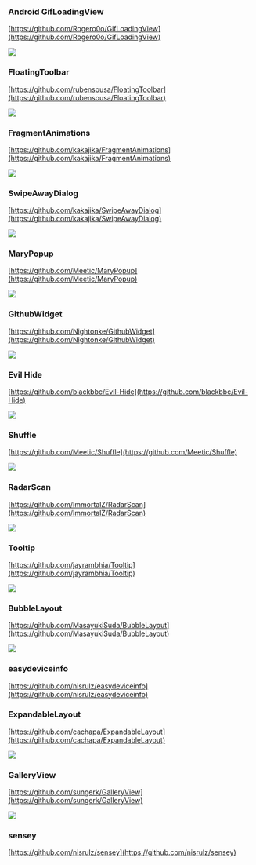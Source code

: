 

### Android GifLoadingView ###


[https://github.com/Rogero0o/GifLoadingView](https://github.com/Rogero0o/GifLoadingView)

![](https://camo.githubusercontent.com/f9bbba0797b820f7b62cda1b7d01bebd6756fdcd/687474703a2f2f7777332e73696e61696d672e636e2f736d616c6c2f61363935616364656777316633646579746236343867323034733034787771652e676966)

### FloatingToolbar ###

[https://github.com/rubensousa/FloatingToolbar](https://github.com/rubensousa/FloatingToolbar)

![](https://github.com/rubensousa/FloatingToolbar/raw/master/screenshots/demo.gif)

### FragmentAnimations ###

[https://github.com/kakajika/FragmentAnimations](https://github.com/kakajika/FragmentAnimations)

![](https://raw.githubusercontent.com/wiki/kakajika/FragmentAnimations/images/move.gif)


### SwipeAwayDialog ###

[https://github.com/kakajika/SwipeAwayDialog](https://github.com/kakajika/SwipeAwayDialog)

![](https://raw.githubusercontent.com/wiki/kakajika/SwipeAwayDialog/images/octocats.gif)


### MaryPopup ###

[https://github.com/Meetic/MaryPopup](https://github.com/Meetic/MaryPopup)

![](https://github.com/Meetic/MaryPopup/raw/master/media/center.gif)

### GithubWidget ###


[https://github.com/Nightonke/GithubWidget](https://github.com/Nightonke/GithubWidget)

![](https://github.com/Nightonke/GithubWidget/raw/master/Pic/style_3.png?raw=true)

### Evil Hide ###

[https://github.com/blackbbc/Evil-Hide](https://github.com/blackbbc/Evil-Hide)

![](https://github.com/blackbbc/Evil-Hide/raw/master/demo.gif)

### Shuffle ###

[https://github.com/Meetic/Shuffle](https://github.com/Meetic/Shuffle)

![](https://github.com/Meetic/Shuffle/raw/master/media/inline.gif)


### RadarScan ###

[https://github.com/ImmortalZ/RadarScan](https://github.com/ImmortalZ/RadarScan)

![](https://camo.githubusercontent.com/2f6c44577df8f8e11cf0e6c11d258abc1ece6960/687474703a2f2f696d672e626c6f672e6373646e2e6e65742f3230313630353035303031383034373633)


### Tooltip ###


[https://github.com/jayrambhia/Tooltip](https://github.com/jayrambhia/Tooltip)

![](https://raw.githubusercontent.com/jayrambhia/Tooltip/master/art/demo.gif)

### BubbleLayout ###

[https://github.com/MasayukiSuda/BubbleLayout](https://github.com/MasayukiSuda/BubbleLayout)

![](https://github.com/MasayukiSuda/BubbleLayout/raw/master/art/all.gif)



### easydeviceinfo ###

[https://github.com/nisrulz/easydeviceinfo](https://github.com/nisrulz/easydeviceinfo)

### ExpandableLayout ###
[https://github.com/cachapa/ExpandableLayout](https://github.com/cachapa/ExpandableLayout)

![](https://github.com/cachapa/ExpandableLayout/raw/master/images/expandable_fill.gif)

### GalleryView ###

[https://github.com/sungerk/GalleryView](https://github.com/sungerk/GalleryView)

![](https://camo.githubusercontent.com/806b11cf4dcdd87db1fe606081bf6a20c3b5dfb1/687474703a2f2f696d672e796f75747562652e636f6d2f76692f7a494c676f616879666a772f302e6a7067)

### sensey ###

[https://github.com/nisrulz/sensey](https://github.com/nisrulz/sensey)

